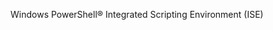 ---
---
<Token xmlns:xlink="http://www.w3.org/1999/xlink">Windows PowerShell® Integrated Scripting Environment (ISE)</Token>